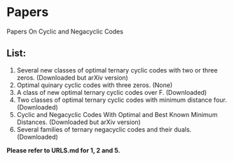 # Papers
Papers On Cyclic and Negacyclic Codes

## List:

1. Several new classes of optimal ternary cyclic codes with two or three zeros. (Downloaded but arXiv version)
2. Optimal quinary cyclic codes with three zeros. (None)
3. A class of new optimal ternary cyclic codes over F. (Downloaded)
4. Two classes of optimal ternary cyclic codes with minimum distance four. (Downloaded)
5. Cyclic and Negacyclic Codes With Optimal and Best Known Minimum Distances. (Downloaded but arXiv version)
6. Several families of ternary negacyclic codes and their duals. (Downloaded)

**Please refer to URLS.md for 1, 2 and 5.**
